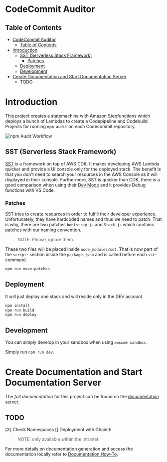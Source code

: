 # CodeCommit Auditor

<!-- START doctoc generated TOC please keep comment here to allow auto update -->
<!-- DON'T EDIT THIS SECTION, INSTEAD RE-RUN doctoc TO UPDATE -->
## Table of Contents

- [CodeCommit Auditor](#codecommit-auditor)
  - [Table of Contents](#table-of-contents)
- [Introduction](#introduction)
  - [SST (Serverless Stack Framework)](#sst-serverless-stack-framework)
    - [Patches](#patches)
  - [Deployment](#deployment)
  - [Development](#development)
- [Create Documentation and Start Documentation Server](#create-documentation-and-start-documentation-server)
  - [TODO](#todo)

<!-- END doctoc generated TOC please keep comment here to allow auto update -->

# Introduction

This project creates a statemachine with Amazon Stepfunctions which deploys a bunch of Lambdas to create a Codepipeline and Codebuild Projects for running `npm audit` on each Codecommit repository.

![npm Audit Workflow](NPM-Audit-Workflows.png)

## SST (Serverless Stack Framework)

[SST](https://sst.dev/) is a framework on top of AWS CDK. It makes developing AWS Lambda quicker and provide a UI console only for the deployed stack.
The benefit is that you don't need to search your resources in the AWS Console as it will displayed in their console.
Furthermore, SST is quicker than CDK, there is a good comparison when using their [Dev Mode](https://docs.sst.dev/live-lambda-development#cdk-watch) and it provides Debug functions with VS Code.

### Patches

SST tries to create resources in order to fulfill their developer experience.
Unfortunately, they have hardcoded names and thus we need to patch.
That is why, there are two patches `bootstrap.js` and `Stack.js` which contains patches with our naming convention.

> NOTE: Please, ignore them.

These two files will be placed inside `node_modules/sst`. That is now part of the `script`- section inside the `package.json` and is called before each `sst`-command.

```sh
npm run move:patches
```

## Deployment

It will just deploy one stack and will reside only in the DEV account.

```sh
npm install
npm run build
npm run deploy
```

## Development

You can simply develop in your sandbox when using `awsume sandbox`.

Simply run `npm run dev`.

# Create Documentation and Start Documentation Server

The <i>full documentation</i> for this project can be found on the [documentation server](https://docs.dev.webservice-test.de/esb-oracledb-lambda-layer/index.html).

## TODO

[X] Check Namespaces
[] Deployment with Ghaieth

> NOTE: only available within the intranet!

For more details on documentation generation and access the documentation locally refer to [Documentation How-To](./additional-documentation/development/how-to-document.html).
